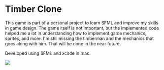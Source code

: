 # Timber Clone
This game is part of a personal project to learn SFML and improve my skills in game design.
The game itself is not important, but the implemented code helped me a lot in understanding how to implement game mechanics, sprites, and more.
I'm still missing the timberman and the mechanics that goes along with him.
That will be done in the near future.

Developed using SFML and xcode in mac.

![](Timber-Clone.gif)
